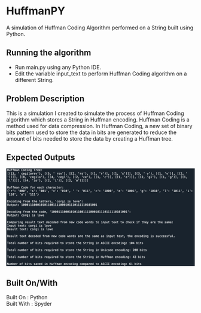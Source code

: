 # HuffmanPY
A simulation of Huffman Coding Algorithm performed on a String built using Python.

## Running the algorithm
- Run main.py using any Python IDE.  
- Edit the variable input_text to perform Huffman Coding algorithm on a different String.

## Problem Description
This is a simulation I created to simulate the process of Huffman Coding algorithm which stores a String in Huffman encoding. Huffman Coding is a method used for data compression. In Huffman Coding, a new set of binary bits pattern used to store the data in bits are generated to reduce the amount of bits needed to store the data by creating a Huffman tree.

## Expected Outputs
![Expected_Output](resources/Expected_Output.png)

## Built On/With
Built On : Python  
Built With : Spyder
